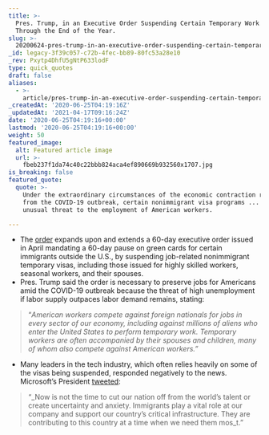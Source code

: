 ```yaml
---
title: >-
  Pres. Trump, in an Executive Order Suspending Certain Temporary Work Visas
  Through the End of the Year.
slug: >-
  20200624-pres-trump-in-an-executive-order-suspending-certain-temporary-work-visas-through-the-end-of-the-year
_id: legacy-3f39c057-c72b-4fec-bb89-80fc53a28e10
_rev: Pxytp4DhfU5gNtP633lodF
type: quick_quotes
draft: false
aliases:
  - >-
    article/pres-trump-in-an-executive-order-suspending-certain-temporary-work-visas-through-the-end-of-the-year/
_createdAt: '2020-06-25T04:19:16Z'
_updatedAt: '2021-04-17T09:16:24Z'
date: '2020-06-25T04:19:16+00:00'
lastmod: '2020-06-25T04:19:16+00:00'
weight: 50
featured_image:
  alt: Featured article image
  url: >-
    fbeb237f1da74c40c22bbb824aca4ef890669b932560x1707.jpg
is_breaking: false
featured_quote:
  quote: >-
    Under the extraordinary circumstances of the economic contraction resulting
    from the COVID-19 outbreak, certain nonimmigrant visa programs ... pose an
    unusual threat to the employment of American workers.

---
```

* The [order](https://www.whitehouse.gov/presidential-actions/proclamation-suspending-entry-aliens-present-risk-u-s-labor-market-following-coronavirus-outbreak/) expands upon and extends a 60-day executive order issued in April mandating a 60-day pause on green cards for certain immigrants outside the U.S., by suspending job-related nonimmigrant temporary visas, including those issued for highly skilled workers, seasonal workers, and their spouses.
* Pres. Trump said the order is necessary to preserve jobs for Americans amid the COVID-19 outbreak because the threat of high unemployment if labor supply outpaces labor demand remains, stating:

> “_American workers compete against foreign nationals for jobs in every sector of our economy, including against millions of aliens who enter the United States to perform temporary work. Temporary workers are often accompanied by their spouses and children, many of whom also compete against American workers.”_

* Many leaders in the tech industry, which often relies heavily on some of the visas being suspended, responded negatively to the news. Microsoft’s President [tweeted](https://twitter.com/BradSmi/status/1275232627453288450):

> “_Now is not the time to cut our nation off from the world’s talent or create uncertainty and anxiety. Immigrants play a vital role at our company and support our country’s critical infrastructure. They are contributing to this country at a time when we need them mos_t.”